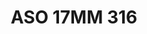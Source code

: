 ---
title: ASO 17MM 316
date: 
draft: false

# descripcion
description : Anillo de plata 925.

materials: Plata 1031

color: 

dimensions: 17mm diámetro

code: 05-23-1705

type: "Anillos"

categories: []

price: $4.620,00

price_eftvo: $3.930,00

# Images
# first image will be shown in the product page
images:
  # - image: "images/path_to_image"
  # La ubicacion de las imagenes es imagenes/Anillos/Anillos.Solo Plata/05-23-1705-aso-17mm-316
  - image: "./images/anillos/solo_plata/05-23-1705-aso-17mm-316.jpg"
---